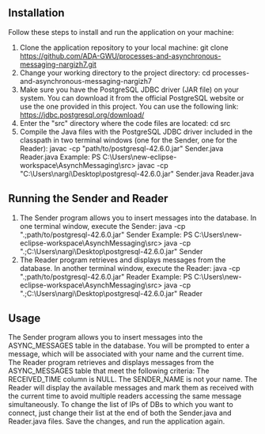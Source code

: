 ## Installation
Follow these steps to install and run the application on your machine:
1. Clone the application repository to your local machine: git clone https://github.com/ADA-GWU/processes-and-asynchronous-messaging-nargizh7.git
2. Change your working directory to the project directory: cd processes-and-asynchronous-messaging-nargizh7
3. Make sure you have the PostgreSQL JDBC driver (JAR file) on your system. You can download it from the official PostgreSQL website or use the one provided in this project. You can use the following link: https://jdbc.postgresql.org/download/
4. Enter the "src" directory where the code files are located: cd src
5. Compile the Java files with the PostgreSQL JDBC driver included in the classpath in two terminal windows (one for the Sender, one for the Reader):
   javac -cp "path/to/postgresql-42.6.0.jar" Sender.java Reader.java
Example: PS C:\Users\new-eclipse-workspace\AsynchMessaging\src> javac -cp "C:\Users\nargi\Desktop\postgresql-42.6.0.jar" Sender.java Reader.java
   
## Running the Sender and Reader
1. The Sender program allows you to insert messages into the database.
In one terminal window, execute the Sender: java -cp ".;path/to/postgresql-42.6.0.jar" Sender
Example: PS C:\Users\new-eclipse-workspace\AsynchMessaging\src> java -cp ".;C:\Users\nargi\Desktop\postgresql-42.6.0.jar" Sender
2. The Reader program retrieves and displays messages from the database.
In another terminal window, execute the Reader: java -cp ".;path/to/postgresql-42.6.0.jar" Reader
Example: PS C:\Users\new-eclipse-workspace\AsynchMessaging\src> java -cp ".;C:\Users\nargi\Desktop\postgresql-42.6.0.jar" Reader

## Usage
The Sender program allows you to insert messages into the ASYNC_MESSAGES table in the database. You will be prompted to enter a message, which will be associated with your name and the current time.
The Reader program retrieves and displays messages from the ASYNC_MESSAGES table that meet the following criteria:
The RECEIVED_TIME column is NULL.
The SENDER_NAME is not your name.
The Reader will display the available messages and mark them as received with the current time to avoid multiple readers accessing the same message simultaneously.
To change the list of IPs of DBs to which you want to connect, just change their list at the end of both the Sender.java and Reader.java files. Save the changes, and run the application again.


   




